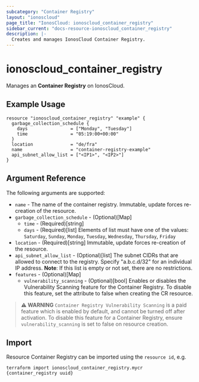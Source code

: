 ```yaml
---
subcategory: "Container Registry"
layout: "ionoscloud"
page_title: "IonosCloud: ionoscloud_container_registry"
sidebar_current: "docs-resource-ionoscloud_container_registry"
description: |-
  Creates and manages IonosCloud Container Registry.
---
```


# ionoscloud_container_registry

Manages an **Container Registry** on IonosCloud.

## Example Usage

```hcl
resource "ionoscloud_container_registry" "example" {
  garbage_collection_schedule {
    days                = ["Monday", "Tuesday"]
    time                = "05:19:00+00:00"
  }
  location              = "de/fra"
  name                  = "container-registry-example"
  api_subnet_allow_list = ["<IP1>", "<IP2>"]
}
```

## Argument Reference

The following arguments are supported:

* `name`     - The name of the container registry. Immutable, update forces re-creation of the resource.
* `garbage_collection_schedule` - (Optional)[Map]
    * `time` - (Required)[string]
    * `days` - (Required)[list] Elements of list must have one of the values: `Saturday`, `Sunday`, `Monday`, `Tuesday`,  `Wednesday`,  `Thursday`,  `Friday` 
* `location` - (Required)[string] Immutable, update forces re-creation of the resource.
* `api_subnet_allow_list` - (Optional)[list] The subnet CIDRs that are allowed to connect to the registry.  Specify "a.b.c.d/32" for an individual IP address. __Note__: If this list is empty or not set, there are no restrictions.
* `features` - (Optional)[Map]
    * `vulnerability_scanning` - (Optional)[bool] Enables or disables the Vulnerability Scanning feature for the Container Registry. To disable this feature, set the attribute to false when creating the CR resource.
  
> **⚠ WARNING** `Container Registry Vulnerability Scanning` is a paid feature which is enabled by default, and cannot be turned off after activation. To disable this feature for a Container Registry, ensure `vulnerability_scanning` is set to false on resource creation.

## Import

Resource Container Registry can be imported using the `resource id`, e.g.

```shell
terraform import ionoscloud_container_registry.mycr {container_registry uuid}
```